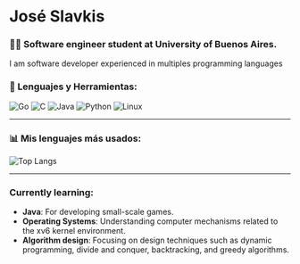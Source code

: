 # José Slavkis

### 👨‍💻 Software engineer student at University of Buenos Aires.

I am software developer experienced in multiples programming languages

### 🔧 Lenguajes y Herramientas:

![Go](https://img.shields.io/badge/Go-%2300ADD8.svg?style=for-the-badge&logo=go&logoColor=white)
![C](https://img.shields.io/badge/C-%2300599C.svg?style=for-the-badge&logo=c&logoColor=white)
![Java](https://img.shields.io/badge/Java-%23ED8B00.svg?style=for-the-badge&logo=java&logoColor=white)
![Python](https://img.shields.io/badge/Python-3670A0?style=for-the-badge&logo=python&logoColor=ffdd54)
![Linux](https://img.shields.io/badge/Linux-%23FCC624.svg?style=for-the-badge&logo=linux&logoColor=black)

---

### 📊 Mis lenguajes más usados:

![Top Langs](https://github-readme-stats.vercel.app/api/top-langs/?username=joseslavkis&layout=compact&theme=radical&langs_count=8)

---

### Currently learning:

- **Java**: For developing small-scale games.
- **Operating Systems**: Understanding computer mechanisms related to the xv6 kernel environment.
- **Algorithm design**: Focusing on design techniques such as dynamic programming, divide and conquer, backtracking, and greedy algorithms.


